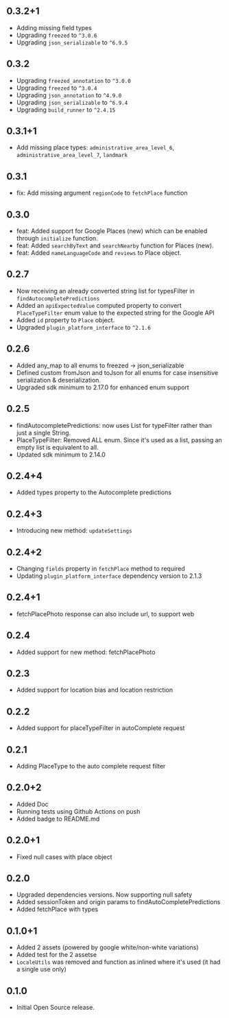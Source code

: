 ## 0.3.2+1

* Adding missing field types
* Upgrading `freezed` to `^3.0.6`
* Upgrading `json_serializable` to `^6.9.5`


## 0.3.2

* Upgrading `freezed_annotation` to `^3.0.0`
* Upgrading `freezed` to `^3.0.4`
* Upgrading `json_annotation` to `^4.9.0`
* Upgrading `json_serializable` to `^6.9.4`
* Upgrading `build_runner` to `^2.4.15`

## 0.3.1+1

* Add missing place types: `administrative_area_level_6`, `administrative_area_level_7`, `landmark`

## 0.3.1

* fix: Add missing argument `regionCode` to `fetchPlace` function

## 0.3.0

* feat: Added support for Google Places (new) which can be enabled through `initialize` function.
* feat: Added `searchByText` and `searchNearby` function for Places (new).
* feat: Added `nameLanguageCode` and `reviews` to Place object.

## 0.2.7

* Now receiving an already converted string list for typesFilter in `findAutocompletePredictions`
* Added an `apiExpectedValue` computed property to convert `PlaceTypeFilter` enum value to the expected string for the Google API
* Added `id` property to `Place` object.
* Upgraded `plugin_platform_interface` to `^2.1.6`

## 0.2.6

* Added any_map to all enums to freezed -> json_serializable
* Defined custom fromJson and toJson for all enums for case insensitive serialization & deserialization.
* Upgraded sdk minimum to 2.17.0 for enhanced enum support

## 0.2.5

* findAutocompletePredictions: now uses List<String> for typeFilter rather than just a single String.
* PlaceTypeFilter: Removed ALL enum. Since it's used as a list, passing an empty list is equivalent to all.
* Updated sdk minimum to 2.14.0

## 0.2.4+4

* Added types property to the Autocomplete predictions

## 0.2.4+3

* Introducing new method: `updateSettings`

## 0.2.4+2

* Changing `fields` property in `fetchPlace` method to required
* Updating `plugin_platform_interface` dependency version to 2.1.3

## 0.2.4+1

* fetchPlacePhoto response can also include url, to support web

## 0.2.4

* Added support for new method: fetchPlacePhoto

## 0.2.3

* Added support for location bias and location restriction

## 0.2.2

* Added support for placeTypeFilter in autoComplete request

## 0.2.1

* Adding PlaceType to the auto complete request filter

## 0.2.0+2

* Added Doc
* Running tests using Github Actions on push
* Added badge to README.md

## 0.2.0+1

* Fixed null cases with place object

## 0.2.0

* Upgraded dependencies versions. Now supporting null safety
* Added sessionToken and origin params to findAutoCompletePredictions
* Added fetchPlace with types

## 0.1.0+1

* Added 2 assets (powered by google white/non-white variations)
* Added test for the 2 assetse
* `LocaleUtils` was removed and function as inlined where it's used (it had a single use only)

## 0.1.0

* Initial Open Source release.
